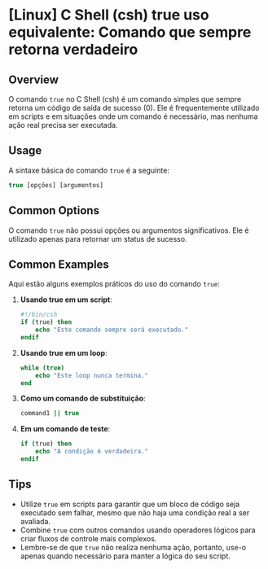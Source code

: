 # [Linux] C Shell (csh) true uso equivalente: Comando que sempre retorna verdadeiro

## Overview
O comando `true` no C Shell (csh) é um comando simples que sempre retorna um código de saída de sucesso (0). Ele é frequentemente utilizado em scripts e em situações onde um comando é necessário, mas nenhuma ação real precisa ser executada.

## Usage
A sintaxe básica do comando `true` é a seguinte:

```csh
true [opções] [argumentos]
```

## Common Options
O comando `true` não possui opções ou argumentos significativos. Ele é utilizado apenas para retornar um status de sucesso. 

## Common Examples
Aqui estão alguns exemplos práticos do uso do comando `true`:

1. **Usando true em um script**:
   ```csh
   #!/bin/csh
   if (true) then
       echo "Este comando sempre será executado."
   endif
   ```

2. **Usando true em um loop**:
   ```csh
   while (true)
       echo "Este loop nunca termina."
   end
   ```

3. **Como um comando de substituição**:
   ```csh
   command1 || true
   ```

4. **Em um comando de teste**:
   ```csh
   if (true) then
       echo "A condição é verdadeira."
   endif
   ```

## Tips
- Utilize `true` em scripts para garantir que um bloco de código seja executado sem falhar, mesmo que não haja uma condição real a ser avaliada.
- Combine `true` com outros comandos usando operadores lógicos para criar fluxos de controle mais complexos.
- Lembre-se de que `true` não realiza nenhuma ação, portanto, use-o apenas quando necessário para manter a lógica do seu script.